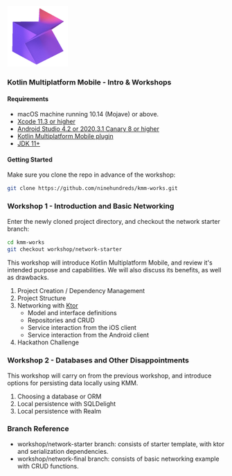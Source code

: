 <br />
<p align="left">
    <img src=".github/kmm.png" alt="kmm" width="140" height="140"/>
</p>
<h3 align="left">Kotlin Multiplatform Mobile - Intro & Workshops</h3>

#### Requirements
* macOS machine running 10.14 (Mojave) or above.
* [Xcode 11.3 or higher](https://apps.apple.com/us/app/xcode/id497799835)
* [Android Studio 4.2 or 2020.3.1 Canary 8 or higher](https://developer.android.com/studio)
* [Kotlin Multiplatform Mobile plugin](https://plugins.jetbrains.com/plugin/14936-kotlin-multiplatform-mobile)
* [JDK 11+](https://www.oracle.com/java/technologies/javase-downloads.html)

#### Getting Started
Make sure you clone the repo in advance of the workshop:
  ```sh
  git clone https://github.com/ninehundreds/kmm-works.git
  ```

### Workshop 1 - Introduction and Basic Networking 
Enter the newly cloned project directory, and checkout the network starter branch:
  ```sh
  cd kmm-works
  git checkout workshop/network-starter
  ```

This workshop will introduce Kotlin Multiplatform Mobile, and review it's intended purpose and capabilities. We will also discuss its benefits, as well as drawbacks.
1. Project Creation / Dependency Management
2. Project Structure
3. Networking with [Ktor](https://ktor.io/) 
    - Model and interface definitions
    - Repositories and CRUD
    - Service interaction from the iOS client
    - Service interaction from the Android client
4. Hackathon Challenge


### Workshop 2 - Databases and Other Disappointments
This workshop will carry on from the previous workshop, and introduce options for persisting data locally using KMM. 
1. Choosing a database or ORM
2. Local persistence with SQLDelight
3. Local persistence with Realm

### Branch Reference
* workshop/network-starter branch: consists of starter template, with ktor and serialization dependencies. 
* workshop/network-final branch: consists of basic networking example with CRUD functions. 



